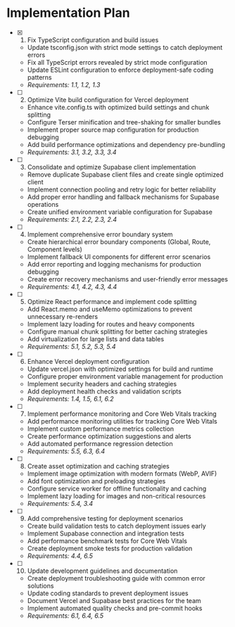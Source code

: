 # Implementation Plan

- [x] 1. Fix TypeScript configuration and build issues




  - Update tsconfig.json with strict mode settings to catch deployment errors
  - Fix all TypeScript errors revealed by strict mode configuration
  - Update ESLint configuration to enforce deployment-safe coding patterns
  - _Requirements: 1.1, 1.2, 1.3_



- [ ] 2. Optimize Vite build configuration for Vercel deployment

  - Enhance vite.config.ts with optimized build settings and chunk splitting
  - Configure Terser minification and tree-shaking for smaller bundles
  - Implement proper source map configuration for production debugging
  - Add build performance optimizations and dependency pre-bundling
  - _Requirements: 3.1, 3.2, 3.3, 3.4_

- [ ] 3. Consolidate and optimize Supabase client implementation

  - Remove duplicate Supabase client files and create single optimized client
  - Implement connection pooling and retry logic for better reliability
  - Add proper error handling and fallback mechanisms for Supabase operations
  - Create unified environment variable configuration for Supabase
  - _Requirements: 2.1, 2.2, 2.3, 2.4_

- [ ] 4. Implement comprehensive error boundary system

  - Create hierarchical error boundary components (Global, Route, Component levels)
  - Implement fallback UI components for different error scenarios
  - Add error reporting and logging mechanisms for production debugging
  - Create error recovery mechanisms and user-friendly error messages
  - _Requirements: 4.1, 4.2, 4.3, 4.4_

- [ ] 5. Optimize React performance and implement code splitting

  - Add React.memo and useMemo optimizations to prevent unnecessary re-renders
  - Implement lazy loading for routes and heavy components
  - Configure manual chunk splitting for better caching strategies
  - Add virtualization for large lists and data tables
  - _Requirements: 5.1, 5.2, 5.3, 5.4_

- [ ] 6. Enhance Vercel deployment configuration

  - Update vercel.json with optimized settings for build and runtime
  - Configure proper environment variable management for production
  - Implement security headers and caching strategies
  - Add deployment health checks and validation scripts
  - _Requirements: 1.4, 1.5, 6.1, 6.2_

- [ ] 7. Implement performance monitoring and Core Web Vitals tracking

  - Add performance monitoring utilities for tracking Core Web Vitals
  - Implement custom performance metrics collection
  - Create performance optimization suggestions and alerts
  - Add automated performance regression detection
  - _Requirements: 5.5, 6.3, 6.4_

- [ ] 8. Create asset optimization and caching strategies

  - Implement image optimization with modern formats (WebP, AVIF)
  - Add font optimization and preloading strategies
  - Configure service worker for offline functionality and caching
  - Implement lazy loading for images and non-critical resources
  - _Requirements: 5.4, 3.4_

- [ ] 9. Add comprehensive testing for deployment scenarios

  - Create build validation tests to catch deployment issues early
  - Implement Supabase connection and integration tests
  - Add performance benchmark tests for Core Web Vitals
  - Create deployment smoke tests for production validation
  - _Requirements: 4.4, 6.5_

- [ ] 10. Update development guidelines and documentation

  - Create deployment troubleshooting guide with common error solutions
  - Update coding standards to prevent deployment issues
  - Document Vercel and Supabase best practices for the team
  - Implement automated quality checks and pre-commit hooks
  - _Requirements: 6.1, 6.4, 6.5_